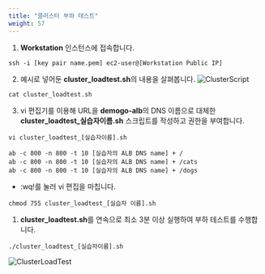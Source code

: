 ```yaml
---
title: "클러스터 부하 테스트"
weight: 57
---
```


1.	**Workstation** 인스턴스에 접속합니다. 
~~~
ssh -i [key pair name.pem] ec2-user@[Workstation Public IP]
~~~

2.  예시로 넣어둔 **cluster_loadtest.sh**의 내용을 살펴봅니다.
![ClusterScript](/images/autoscale/cluster/cluster_load_test_1.png)
~~~
cat cluster_loadtest.sh
~~~

3. vi 편집기를 이용해 URL을 **demogo-alb**의 DNS 이름으로 대체한 **cluster_loadtest_실습자이름.sh** 스크립트를 작성하고 권한을 부여합니다. 
~~~
vi cluster_loadtest_[실습자이름].sh
~~~

~~~
ab -c 800 -n 800 -t 10 [실습자의 ALB DNS name] + /
ab -c 800 -n 800 -t 10 [실습자의 ALB DNS name] + /cats
ab -c 800 -n 800 -t 10 [실습자의 ALB DNS name] + /dogs
~~~

* :wq!를 눌러 vi 편집을 마칩니다.

~~~
chmod 755 cluster_loadtest_[실습자 이름].sh
~~~

1. **cluster_loadtest.sh**를 연속으로 최소 3분 이상 실행하여 부하 테스트를 수행합니다.
~~~ 
./cluster_loadtest_[실습자이름].sh 
~~~
![ClusterLoadTest](/images/autoscale/cluster/cluster_load_test_2.png)